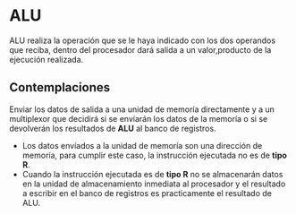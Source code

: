 # ALU 
ALU realiza la operación que se le haya indicado con los dos operandos que reciba, dentro del procesador dará salida a un valor,producto de la ejecución realizada.
## Contemplaciones 
Enviar los datos de salida a una unidad de memoría directamente y a un multiplexor que decidirá si se envíarán los datos de la memoría o si se devolverán los resultados de **ALU** al banco de registros.

- Los datos envíados a la unidad de memoría son una dirección de memoría, para cumplir este caso, la instrucción ejecutada no es de **tipo R**.
- Cuando la instrucción ejecutada es de **tipo R** no se almacenarán datos en la unidad de almacenamiento inmediata al procesador y el resultado a escribir en el banco de registros es practicamente el resultado de ALU.